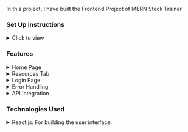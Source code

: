 In this project, I have built the Frontend Project of MERN Stack Trainer 




### Set Up Instructions

<details>
<summary>Click to view</summary>

- Download dependencies by running `npm install`
- Start up the app using `npm start`
</details>


### Features 

<details>
<summary>Home Page</summary>

  
- The landing page that provides an overview of the available resources.
</details>

<details>
<summary>Resources Tab</summary>

  -A dedicated tab on the home page that lists all the resources, allowing users to filter and search through them.
</details>

<details>
<summary>Login Page </summary>

  -A secure login page that authenticates users before granting access to the resources.
</details>

<details>
<summary>Error Handling </summary>

  -Comprehensive error handling on the login page to manage incorrect login attempts and display relevant error messages.
</details>

<details>
<summary>API Integration</summary>

  -Utilizes APIs to fetch resource data, ensuring that the information displayed is always up-to-date.
</details>


### Technologies Used

<details>
<summary>React.js: For building the user interface.</summary>
-
</detail>

<details>
<summary>CSS: For styling the application.</summary>

</detail>

<details>
<summary>Fetch API: For making API requests to retrieve resource data.</summary>

</detail>

<details>
<summary>React Icons: For incorporating icons in the user interface.
</summary>

</detail>

### Challenges
<details>
<summary>Authentication: Implementing a secure and efficient authentication system for user login.
</summary>

</detail>

<details>
<summary>Error Handling: Ensuring robust error handling to provide clear feedback to users during login failures.
</summary>

</detail>

<details>
<summary>API Integration: Managing API requests and handling data dynamically to keep the resource list updated.
</summary>

</detail>

<details>
<summary>Font-families</summary>

- Roboto

</details>

> ### Summary
> This project  is a comprehensive application designed to provide users with easy access to a variety of resources through a secure and user-friendly platform. With features like a home page, resources tab, secure login, and robust error handling, the system ensures a seamless user experience. Future enhancements will focus on expanding functionality and improving usability to cater to a wider audience.
